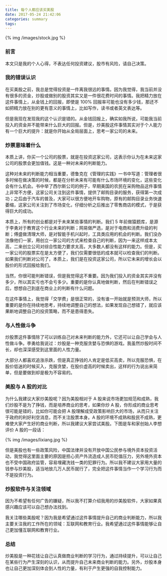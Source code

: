 ```yaml
---
title: 每个人都应该买美股
date: 2017-05-24 21:42:06
categories: summary
tags:
---
```


{% img /images/stock.jpg %}

### 前言

本文只是我的个人心得，不表达任何投资建议，股市有风险，请自己决策。

### 我的错误认识

在买美股之前，我总是觉得投资是一件离我很远的事情。因为我觉得，我当前并没有很多的资金，炒股或做别的股资其实又是一件很花费时间的事情。我把精力放在这件事情上，从金钱上的回报，即使是 100% 回报率可能也没有多少钱，那还不如把精力放在别的更有意义的事情上，比如写作，读书或者英文表达等。

但是我现在发现我的这个认识是错的。从金钱回报上，确实如我所说，可能我当前投入的资金并不能带来什么巨大的回报。但是，炒美股这件事情其实对于个人能力有一个巨大的提升：就是你开始从全局层面上，思考一家公司的未来。

### 炒票意味着什么

本质上讲，你买一个公司的股票，就是在投资这家公司，这表示你认为在未来这家公司的股票会更加值钱。这是一种对未来的判断能力。

这种对未来的判断能力相当重要，德鲁克在《管理的实践》一书中写道：管理者很多时候在做决策的时候，都是在分析未来有可能有什么市场环境的变化，这些变化会有什么机会。书中举了西尔斯公司的例子，早期美国的农民在采购物品这件事情上非常不方便，这家公司关注到这件事情，提供了邮购目录的服务，获得第一次成功；之后由于汽车的普及，大家可以很方便地开车购物，原有的邮购目录业务快速萎缩，这家公司关注到了市场变化，仔细分析之后推出了零售商店的模式，于是获得巨大的成功。

本质上，所有的创业都是对于未来某些事情的判断。我们 5 年前做猿题库，是源于李勇对于教育这个行业未来的判断；网易做严选，是对于电商和消费升级的判断；傅盛做清理大师，是对智能手机兴起时，工具类应用的机会的判断。我们没办法像他们一家，用创立一家公司的方式来检查自己的判断，因为一来这样成本太高，二来创立公司对综合性能力要求太高，大多数人都没有这样的能力。但是，买一家公司的股票实在是太方便了，我们仅需要很低的成本就可以检查我们的判断。如果我们判断对公司了，本质上，我们是在投资这家公司，所以它未来的增长会以股价的形式回报给我们。

当然，你很可能判断错误，但是我觉得这不重要。因为我们投入的资金其实并没有多少，所以其实亏也不会亏多少。重要的是你认真地做判断，然后在判断错误之后，想想自己到底在商业上的判断有什么问题。

在这件事情上，我觉得「交学费」是很正常的，没有谁一开始就是预测大师，所以重要的是你在持续地思考，持续地调整自己的想法，如果发现自己想错了，就应该果断地调整自己的投资策略，而不是患得患失。

### 与人性做斗争

炒股票这件事情除了可以训练自己对未来判断的能力外，它还可以让自己学会与人性做斗争。李勇给我说过：炒股是一种克服贪婪与恐惧的游戏。我虽然炒股时间不长，却也深深感受到这里面的人性力量。

大部分人都喜欢追涨杀跌，但是真正挣钱的人肯定是低买高卖，所以克服恐惧，在股价低迷的时候买入，克服贪婪，在股价虚高的时候卖出，这样的行为说出来简单，但是要做到却是极为不容易的。

### 美股与 A 股的对比

为什么我建议大家炒美股呢？因为美股相对于 A 股来说市场更加规范和成熟，我们炒股不是为了挣钱，而是培养商业的思考，如果你炒 A 股，你形成的商业思考很可能是错的，比如你可能会把 A 股理解成受政策影响巨大的市场，从而只关注于政府的利好利空消息，而不关注股票本身。A 股的环境不成熟和股民不成熟，更难使大家产生好的商业判断，所以我建议大家尝试美股。下图是车和家创始人李想评价 A 股的一段话：

{% img /images/lixiang.jpg %}

但是美股也有一些政策风险，中国法律并没有开放中国公民参与境外资本投资活动，我觉得这里面主要的原因是担心资产外流造成人民币贬值压力，另外境外资本也不受中国政府监管，容易埋藏洗钱一类的犯罪行为。所以我不建议大家用大量的钱参与抄美股，适当地放几万人民币就行了，完全把这件事情当作一个学习行为而不是投资行为。

### 炒股软件与关注领域

因为不希望有任何广告的嫌疑，所以我不打算介绍我用的炒美股软件，大家如果真感兴趣应该可以自己想办法找到。

我关注哪些美股呢？因为我是希望通过这件事情提升自己的商业判断能力，所以我主要关注我的工作所在的领域：互联网和教育行业。我希望通过这件事情能够让自己更加懂互联网和教育行业。

### 总结

炒美股是一种花钱让自己认真做商业判断的学习行为，通过持续提升，可以让自己在某些行为产生深刻的认识，从而提升自己未来商业判断的能力。另外，炒股本身也让自己更加深刻体会到人性的力量，有利于产生更强的自我控制能力。

